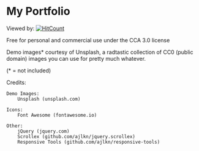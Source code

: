 # My Portfolio
Viewed by: [![HitCount](http://hits.dwyl.com/rishabhgarhewal/rishabhgarhewalgithubio.svg)](http://hits.dwyl.com/rishabhgarhewal/rishabhgarhewalgithubio)

Free for personal and commercial use under the CCA 3.0 license

Demo images* courtesy of Unsplash, a radtastic collection of CC0 (public domain) images
you can use for pretty much whatever.

(* = not included)

Credits:

	Demo Images:
		Unsplash (unsplash.com)

	Icons:
		Font Awesome (fontawesome.io)

	Other:
		jQuery (jquery.com)
		Scrollex (github.com/ajlkn/jquery.scrollex)
		Responsive Tools (github.com/ajlkn/responsive-tools)
